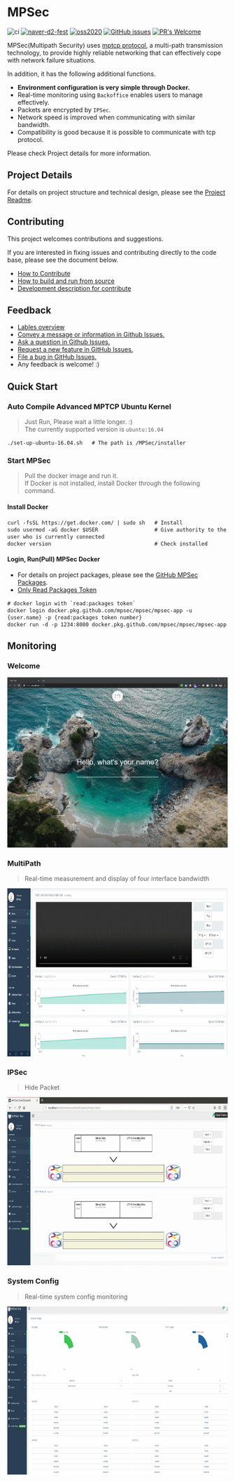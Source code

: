 # MPSec
![ci](https://github.com/MPSec/MPSec/workflows/ci/badge.svg)
[![naver-d2-fest](https://img.shields.io/badge/naver--d2--fest-prize-brightgreen)](https://github.com/D2CampusFest/6th)
[![oss2020](https://img.shields.io/badge/oss2020-prize-blue)](https://www.oss.kr/festival/award)
[![GitHub issues](https://img.shields.io/github/issues/MPSec/MPSec.svg)](https://github.com/MPSec/MPSec/issues)
[![PR's Welcome](https://img.shields.io/badge/PRs%20-welcome-brightgreen.svg?colorB=orange)](#contributing)


MPSec(Multipath Security) uses [mptcp protocol](https://github.com/multipath-tcp/mptcp), a multi-path transmission technology, to provide highly reliable networking that can effectively cope with network failure situations.

In addition, it has the following additional functions.

* **Environment configuration is very simple through Docker.**
* Real-time monitoring using `Backoffice` enables users to manage effectively.
* Packets are encrypted by `IPSec`.
* Network speed is improved when communicating with similar bandwidth.
* Compatibility is good because it is possible to communicate with tcp protocol.

Please check Project details for more information.



## Project Details

For details on project structure and technical design, please see the [Project Readme](/readme/Project_Readme.md).



## Contributing

This project welcomes contributions and suggestions.

If you are interested in fixing issues and contributing directly to the code base, please see the document below.

* [How to Contribute](/readme/HowToContribute.md)
* [How to build and run from source](/readme/HowToBuild.md)
* [Development description for contribute](/readme/Dev.md)




## Feedback

* [Lables overview](https://github.com/MPSec/Dashboard/labels)
* [Convey a message or information in Github Issues.](https://github.com/MPSec/Dashboard/issues?utf8=%E2%9C%93&q=is%3Aopen+is%3Aissue+label%3Anotice)
* [Ask a question in Github Issues.](https://github.com/MPSec/Dashboard/issues?utf8=%E2%9C%93&q=is%3Aopen+is%3Aissue+label%3Aquestion)
* [Request a new feature in GitHub Issues.](https://github.com/MPSec/Dashboard/labels/new%20feature)
* [File a bug in GitHub Issues.](https://github.com/MPSec/Dashboard/issues?utf8=%E2%9C%93&q=is%3Aopen+is%3Aissue+label%3Abug)
* Any feedback is welcome! :)




## Quick Start

### Auto Compile Advanced MPTCP Ubuntu Kernel

> Just Run, Please wait a little longer. :) <br/>
> The currently supported version is `ubuntu:16.04`

~~~shell
./set-up-ubuntu-16.04.sh   # The path is /MPSec/installer
~~~

### Start MPSec

> Pull the docker image and run it. <br/>
> If Docker is not installed, install Docker through the following command.

#### Install Docker

~~~shell
curl -fsSL https://get.docker.com/ | sudo sh   # Install
sudo usermod -aG docker $USER                  # Give authority to the user who is currently connected
docker version                                 # Check installed
~~~

#### Login, Run(Pull) MPSec Docker

- For details on project packages, please see the [GitHub MPSec Packages](https://github.com/MPSec/MPSec/packages).
- [Only Read Packages Token](/contents/read_packages_token.md)

~~~shell
# docker login with `read:packages token`
docker login docker.pkg.github.com/mpsec/mpsec/mpsec-app -u {user.name} -p {read:packages token number}
docker run -d -p 1234:8080 docker.pkg.github.com/mpsec/mpsec/mpsec-app
~~~


## Monitoring

### Welcome

![dashboard](/assets/welcome.gif)

### MultiPath

> Real-time measurement and display of four interface bandwidth

<p align="center">
   <img src="/assets/demo_multipath.gif" width="740px" height="383px"/>
</p>

### IPSec

> Hide Packet

<p align="center">
   <img src="/assets/demo_ipsec.gif" width="740px" height="383px"/>
</p>

### System Config

> Real-time system config monitoring

<p align="center">
   <img src="/assets/system.gif" width="740px" height="383px"/>
</p>
